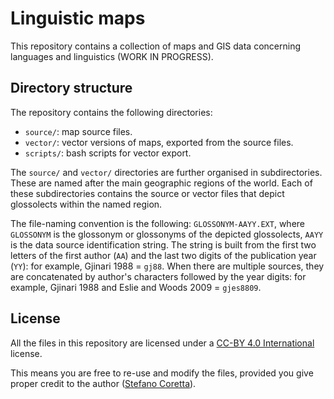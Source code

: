 # Linguistic maps

This repository contains a collection of maps and GIS data concerning languages and linguistics (WORK IN PROGRESS).

## Directory structure

The repository contains the following directories:

- `source/`: map source files.
- `vector/`: vector versions of maps, exported from the source files.
- `scripts/`: bash scripts for vector export.

The `source/` and `vector/` directories are further organised in subdirectories.
These are named after the main geographic regions of the world.
Each of these subdirectories contains the source or vector files that depict glossolects within the named region.

The file-naming convention is the following: `GLOSSONYM-AAYY.EXT`, where `GLOSSONYM` is the glossonym or glossonyms of the depicted glossolects, `AAYY` is the data source identification string. The string is built from the first two letters of the first author (`AA`) and the last two digits of the publication year (`YY`): for example, Gjinari 1988 = `gj88`. When there are multiple sources, they are concatenated by author's characters followed by the year digits: for example, Gjinari 1988 and Eslie and Woods 2009 = `gjes8809`.

## License

All the files in this repository are licensed under a [CC-BY 4.0 International](https://creativecommons.org/licenses/by/4.0/) license.

This means you are free to re-use and modify the files, provided you give proper credit to the author ([Stefano Coretta](https://stefanocoretta.github.io)).
